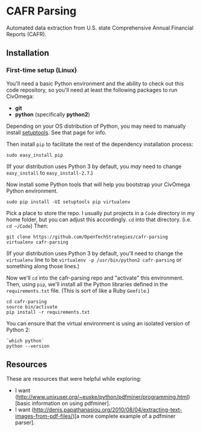 # CAFR Parsing
Automated data extraction from U.S. state Comprehensive Annual Financial Reports (CAFR).


## Installation

### First-time setup (Linux)

You'll need a basic Python environment and the ability to check out this
code repository, so you'll need at least the following packages to run CivOmega:

* **git**
* **python** (specifically **python2**)

Depending on your OS distribution of Python, you may need to manually install
[setuptools](https://pypi.python.org/pypi/setuptools). See that page for info.

Then install `pip` to facilitate the rest of the dependency installation
process:

`sudo easy_install pip`

(If your distribution uses Python 3 by default, you *may* need to change
`easy_install` to `easy_install-2.7`.)

Now install some Python tools that will help you bootstrap your CivOmega
Python environment.

```shell
sudo pip install -UI setuptools pip virtualenv
```

Pick a place to store the repo. I usually put projects in a `Code` directory
in my home folder, but you can adjust this accordingly. `cd` into that
directory. (i.e. `cd ~/Code`) Then:

```shell
git clone https://github.com/OpenTechStrategies/cafr-parsing
virtualenv cafr-parsing
```

(If your distribution uses Python 3 by default, you'll need to change the
`virtualenv` line to be `virtualenv -p /usr/bin/python2 cafr-parsing` or something
along those lines.)

Now we'll `cd` into the cafr-parsing repo and "activate" this environment.
Then, using `pip`, we'll install all the Python libraries defined in the
`requirements.txt` file. (This is sort of like a Ruby `Gemfile`.)

```shell
cd cafr-parsing
source bin/activate
pip install -r requirements.txt
```

You can ensure that the virtual environment is using an isolated version
of Python 2:

```shell
`which python`
python --version
```

## Resources
These are resources that were helpful while exploring:

- I want (http://www.unixuser.org/~euske/python/pdfminer/programming.html)[basic information on using pdfminer].
- I want (http://denis.papathanasiou.org/2010/08/04/extracting-text-images-from-pdf-files/)[a more complete example of a pdfminer parser].